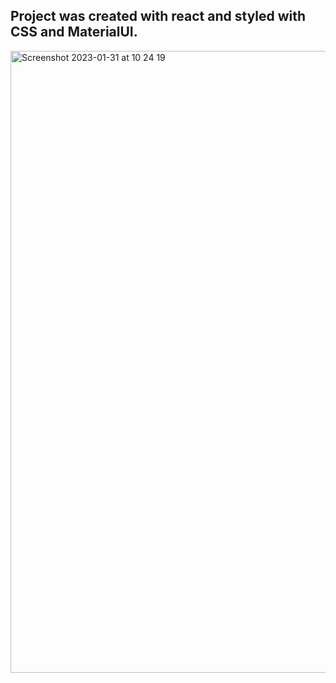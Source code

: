 ## Project was created with react and styled with CSS and MaterialUI.

<img width="995" alt="Screenshot 2023-01-31 at 10 24 19" src="https://user-images.githubusercontent.com/100241036/215772490-0bf41ae2-1c93-4d0d-b841-023008a2b690.png">

